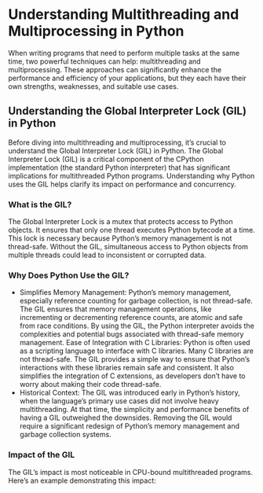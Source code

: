 # Understanding Multithreading and Multiprocessing in Python
When writing programs that need to perform multiple tasks at the same time, two powerful techniques can help: multithreading and multiprocessing. These approaches can significantly enhance the performance and efficiency of your applications, but they each have their own strengths, weaknesses, and suitable use cases.

## Understanding the Global Interpreter Lock (GIL) in Python
Before diving into multithreading and multiprocessing, it’s crucial to understand the Global Interpreter Lock (GIL) in Python. The Global Interpreter Lock (GIL) is a critical component of the CPython implementation (the standard Python interpreter) that has significant implications for multithreaded Python programs. Understanding why Python uses the GIL helps clarify its impact on performance and concurrency.

### What is the GIL?
The Global Interpreter Lock is a mutex that protects access to Python objects. It ensures that only one thread executes Python bytecode at a time. This lock is necessary because Python’s memory management is not thread-safe. Without the GIL, simultaneous access to Python objects from multiple threads could lead to inconsistent or corrupted data.

### Why Does Python Use the GIL?

- Simplifies Memory Management: Python’s memory management, especially reference counting for garbage collection, is not thread-safe. The GIL ensures that memory management operations, like incrementing or decrementing reference counts, are atomic and safe from race conditions.
    By using the GIL, the Python interpreter avoids the complexities and potential bugs associated with thread-safe memory management.
    Ease of Integration with C Libraries: Python is often used as a scripting language to interface with C libraries. Many C libraries are not thread-safe. The GIL provides a simple way to ensure that Python’s interactions with these libraries remain safe and consistent.
    It also simplifies the integration of C extensions, as developers don’t have to worry about making their code thread-safe.
- Historical Context: The GIL was introduced early in Python’s history, when the language’s primary use cases did not involve heavy multithreading. At that time, the simplicity and performance benefits of having a GIL outweighed the downsides.
    Removing the GIL would require a significant redesign of Python’s memory management and garbage collection systems.

### Impact of the GIL
The GIL’s impact is most noticeable in CPU-bound multithreaded programs. Here’s an example demonstrating this impact:

